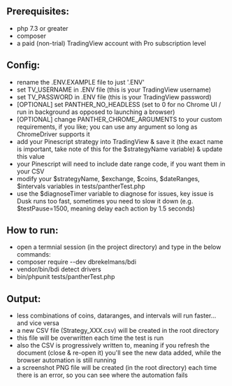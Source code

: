 ## Prerequisites:
- php 7.3 or greater
- composer
- a paid (non-trial) TradingView account with Pro subscription level

## Config:
- rename the .ENV.EXAMPLE file to just '.ENV'
- set TV_USERNAME in .ENV file (this is your TradingView username)
- set TV_PASSWORD in .ENV file (this is your TradingView password)
- [OPTIONAL] set PANTHER_NO_HEADLESS (set to 0 for no Chrome UI / run in background as opposed to launching a browser)
- [OPTIONAL] change PANTHER_CHROME_ARGUMENTS to your custom requirements, if you like; you can use any argument so long as ChromeDriver supports it
- add your Pinescript strategy into TradingView & save it (the exact name is important, take note of this for the $strategyName variable) & update this value
- your Pinescript will need to include date range code, if you want them in your CSV
- modify your $strategyName, $exchange, $coins, $dateRanges, $intervals variables in tests/pantherTest.php
- use the $diagnoseTimer variable to diagnose for issues, key issue is Dusk runs too fast, sometimes you need to slow it down (e.g. $testPause=1500, meaning delay each action by 1.5 seconds)

## How to run:
- open a termnial session (in the project directory) and type in the below commands:
- composer require --dev dbrekelmans/bdi
- vendor/bin/bdi detect drivers
- bin/phpunit tests/pantherTest.php

## Output:
- less combinations of coins, dataranges, and intervals will run faster... and vice versa
- a new CSV file (Strategy_XXX.csv) will be created in the root directory
- this file will be overwritten each time the test is run
- also the CSV is progressively written to, meaning if you refresh the document (close & re-open it) you'll see the new data added, while the browser automation is still running
- a screenshot PNG file will be created (in the root directory) each time there is an error, so you can see where the automation fails